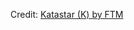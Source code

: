<div id="observablehq-3fa7ae10"></div>
<p>Credit: <a href="https://observablehq.com/d/9b7a1339870a4c4a">Katastar (K) by FTM</a></p>

<link rel="stylesheet" href="https://cdn.jsdelivr.net/npm/@observablehq/inspector@5/dist/inspector.css">
<script type="module">
import {Runtime, Inspector} from "https://cdn.jsdelivr.net/npm/@observablehq/runtime@5/dist/runtime.js";
import define from "https://api.observablehq.com/d/9b7a1339870a4c4a.js?";
new Runtime().module(define, Inspector.into("#observablehq-3fa7ae10"));
</script>
